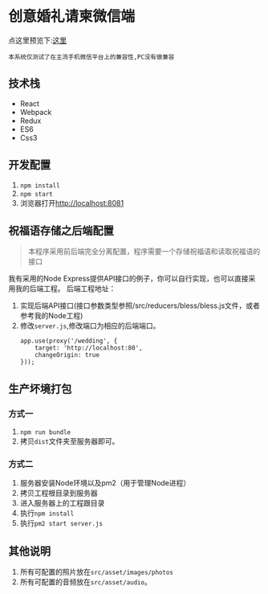# 创意婚礼请柬微信端

点这里预览下:[这里](http://lamolilaguanfang.com:1314)

`本系统仅测试了在主流手机微信平台上的兼容性,PC没有做兼容`

## 技术栈

- React
- Webpack
- Redux
- ES6
- Css3

## 开发配置

1. `npm install`
2. `npm start`
3. 浏览器打开[http://localhost:8081](http://localhost:8081)

## 祝福语存储之后端配置

> 本程序采用前后端完全分离配置，程序需要一个存储祝福语和读取祝福语的接口

我有采用的Node Express提供API接口的例子，你可以自行实现，也可以直接采用我的后端工程。
后端工程地址：

1. 实现后端API接口(接口参数类型参照/src/reducers/bless/bless.js文件，或者参考我的Node工程)
2. 修改`server.js`,修改端口为相应的后端端口。
   ```
   app.use(proxy('/wedding', {
       target: 'http://localhost:80',
       changeOrigin: true
   }));
   ```

## 生产坏境打包

### 方式一

1. `npm run bundle`
2. 拷贝`dist`文件夹至服务器即可。

### 方式二

1. 服务器安装Node环境以及pm2（用于管理Node进程）
2. 拷贝工程根目录到服务器
3. 进入服务器上的工程跟目录
4. 执行`npm install`
4. 执行`pm2 start server.js`

## 其他说明

1. 所有可配置的照片放在`src/asset/images/photos`
2. 所有可配置的音频放在`src/asset/audio`。
